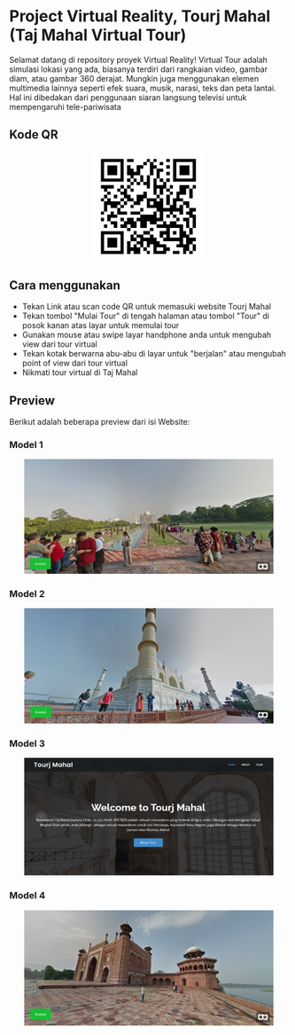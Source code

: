 # Project Virtual Reality, Tourj Mahal (Taj Mahal Virtual Tour)

Selamat datang di repository proyek Virtual Reality! Virtual Tour adalah simulasi lokasi yang ada, biasanya terdiri dari rangkaian video, gambar diam, atau gambar 360 derajat. Mungkin juga menggunakan elemen multimedia lainnya seperti efek suara, musik, narasi, teks dan peta lantai. Hal ini dibedakan dari penggunaan siaran langsung televisi untuk mempengaruhi tele-pariwisata

## Kode QR
<p align="center">
  <a href="https://seandro.github.io/tugas-VR/index.html">
    <img src="/photo/qr.png" alt="QR Code" width="200">
  </a>
</p>

## Cara menggunakan
  <ul>
            <li>Tekan Link atau scan code QR untuk memasuki website Tourj Mahal</li>
            <li>Tekan tombol "Mulai Tour" di tengah halaman atau tombol "Tour" di posok kanan atas layar untuk memulai tour</li>
            <li>Gunakan mouse atau swipe layar handphone anda untuk mengubah view dari tour virtual</li>
            <li>Tekan kotak berwarna abu-abu di layar untuk "berjalan" atau mengubah point of view dari tour virtual</li>
            <li>Nikmati tour virtual di Taj Mahal</li>
  </ul>
  
## Preview
Berikut adalah beberapa preview dari isi Website:

### Model 1
<p align="center">
  <img src="/photo/prev4.png" width="450">
</p>

### Model 2
<p align="center">
  <img src="/photo/prev3.png" width="450">
</p>

### Model 3
<p align="center">
  <img src="/photo/prev1.png" width="450">
</p>

### Model 4
<p align="center">
  <img src="/photo/prev2.png" width="450">
</p>
